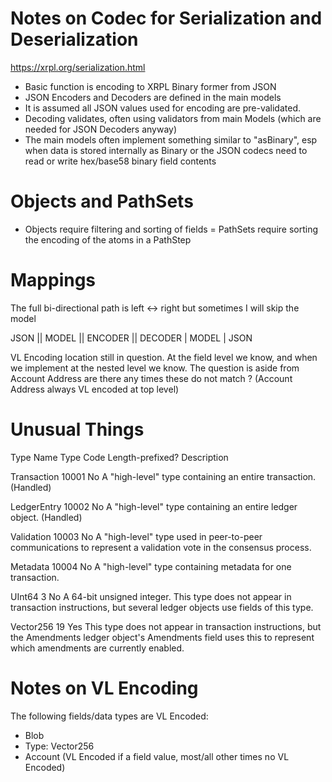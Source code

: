 # Notes on Codec for Serialization and Deserialization

https://xrpl.org/serialization.html


- Basic function is encoding to XRPL Binary former from JSON
- JSON Encoders and Decoders are defined in the main models
- It is assumed all JSON values used for encoding are pre-validated.
- Decoding validates, often using validators from main Models (which are needed for JSON Decoders anyway)
- The main models often implement something similar to "asBinary", esp when data is stored internally as Binary or the
    JSON codecs need to read or write hex/base58 binary field contents

# Objects and PathSets
- Objects require filtering and sorting of fields
= PathSets require sorting the encoding of the atoms in a PathStep

# Mappings

The full bi-directional path is left <-> right but sometimes I will skip the model


JSON || MODEL || ENCODER || DECODER | MODEL | JSON


VL Encoding location still in question. At the field level we know, and when we implement at the nested level we know.
The question is aside from Account Address are there any times these do not match ?
(Account Address always VL encoded at top level)


# Unusual Things

Type Name	Type Code	Length-prefixed?	Description

Transaction	10001	No	A "high-level" type containing an entire transaction. (Handled)

LedgerEntry	10002	No	A "high-level" type containing an entire ledger object. (Handled)

Validation	10003	No	A "high-level" type used in peer-to-peer communications to represent a validation vote in the consensus process.

Metadata	10004	No	A "high-level" type containing metadata for one transaction.

UInt64	3	No	A 64-bit unsigned integer. This type does not appear in transaction instructions, but several ledger objects use fields of this type.

Vector256	19	Yes	This type does not appear in transaction instructions, but the Amendments ledger object's Amendments field uses this to represent which amendments are currently enabled.


# Notes on VL Encoding

The following fields/data types  are VL Encoded:

* Blob
* Type: Vector256
* Account (VL Encoded if a field value, most/all other times no VL Encoded) 
